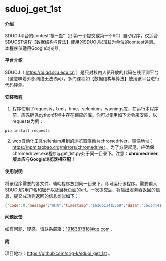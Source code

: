 # sduoj_get_1st

#### 介绍
SDUOJ平台的contest“抢一血”（即第一个提交或第一个AC）自动程序，仅适合SDUCST课程【数据结构与算法】使用的SDUOJ以班级为单位的contest评测。本程序仅适用Google浏览器。

#### 平台介绍
SDUOJ（ https://oj.qd.sdu.edu.cn ）是只对校内人员开放的代码在线评测平台（这意味着外部网络无法访问），多门课程如【数据结构与算法】使用该平台进行代码评测。

#### 安装教程

1. 程序使用了requests，lxml，time，selenium，warnings库，在运行本程序前，应先确保python环境中存在相应的库。你可以使用如下命令来安装，以requests为例：

```bash
pip install requests
```

2. web自动化工具selenium用到的浏览器驱动为chromedriver，镜像地址：https://npm.taobao.org/mirrors/chromedriver 。为了方便起见，应确保chromedriver.exe程序与get_1st.py处于同一目录下。注意：**chromedriver版本应与Google浏览器相匹配！**

#### 使用说明

将该程序需要的各文件、辅助程序放到同一目录下，即可运行该程序。需要输入SDUOJ的用户名和密码以及目标页面的url。一次提交后，将输出服务器返回的信息，提交成功则返回的信息类似如下：

```json
{"code":0,"message":"成功","timestamp":"1636611425369","data":"36c3d4415004bda"}
```

#### 问题反馈

如有问题、疑惑，请联系邮箱：1916387818@qq.com 。

#### 附

项目地址：https://github.com/crjg-k/sduoj_get_1st 。

